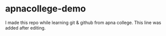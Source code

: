 # apnacollege-demo
I made this repo while learning git &amp; github from apna college.
This line was added after editing.
